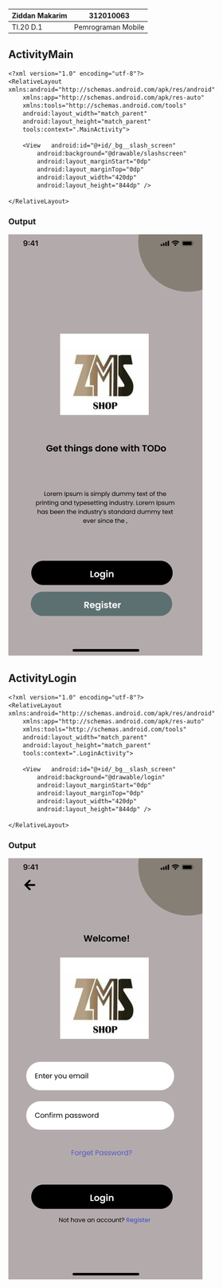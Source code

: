 |  Ziddan Makarim  |     312010063      |
|------------------|--------------------|
|     TI.20 D.1    | Pemrograman Mobile |


## ActivityMain
````
<?xml version="1.0" encoding="utf-8"?>
<RelativeLayout xmlns:android="http://schemas.android.com/apk/res/android"
    xmlns:app="http://schemas.android.com/apk/res-auto"
    xmlns:tools="http://schemas.android.com/tools"
    android:layout_width="match_parent"
    android:layout_height="match_parent"
    tools:context=".MainActivity">

    <View   android:id="@+id/_bg__slash_screen"
        android:background="@drawable/slashscreen"
        android:layout_marginStart="0dp"
        android:layout_marginTop="0dp"
        android:layout_width="420dp"
        android:layout_height="844dp" />

</RelativeLayout>
````
### Output

![img](img/slashscreen.png)

## ActivityLogin
````
<?xml version="1.0" encoding="utf-8"?>
<RelativeLayout xmlns:android="http://schemas.android.com/apk/res/android"
    xmlns:app="http://schemas.android.com/apk/res-auto"
    xmlns:tools="http://schemas.android.com/tools"
    android:layout_width="match_parent"
    android:layout_height="match_parent"
    tools:context=".LoginActivity">

    <View   android:id="@+id/_bg__slash_screen"
        android:background="@drawable/login"
        android:layout_marginStart="0dp"
        android:layout_marginTop="0dp"
        android:layout_width="420dp"
        android:layout_height="844dp" />

</RelativeLayout>
````

### Output

![img](img/login.png)

